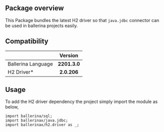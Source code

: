 ## Package overview

This Package bundles the latest H2 driver so that `java.jdbc` connector can be used in ballerina projects easily.

## Compatibility

| |   Version    |
|:---|:------------:|
|Ballerina Language | **2201.3.0** |
|H2 Driver* |  **2.0.206**  |

## Usage

To add the H2 driver dependency the project simply import the module as below,

```ballerina
import ballerina/sql;
import ballerinax/java.jdbc;
import ballerinax/h2.driver as _;
```
